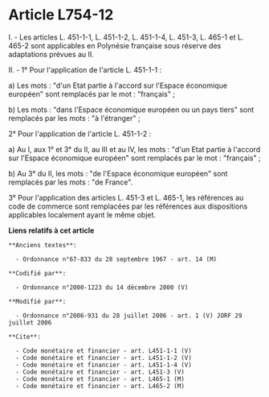 # Article L754-12

I. - Les articles L. 451-1-1, L. 451-1-2, L. 451-1-4, L. 451-3, L. 465-1 et L. 465-2 sont applicables en Polynésie française
sous réserve des adaptations prévues au II.

II. - 1° Pour l'application de l'article L. 451-1-1 :

a) Les mots : "d'un Etat partie à l'accord sur l'Espace économique européen" sont remplacés par le mot : "français" ;

b) Les mots : "dans l'Espace économique européen ou un pays tiers" sont remplacés par les mots : "à l'étranger" ;

2° Pour l'application de l'article L. 451-1-2 :

a) Au I, aux 1° et 3° du II, au III et au IV, les mots : "d'un Etat partie à l'accord sur l'Espace économique européen" sont
remplacés par le mot : "français" ;

b) Au 3° du II, les mots : "de l'Espace économique européen" sont remplacés par les mots : "de France".

3° Pour l'application des articles L. 451-3 et L. 465-1, les références au code de commerce sont remplacées par les
références aux dispositions applicables localement ayant le même objet.

**Liens relatifs à cet article**

	**Anciens textes**:

	  - Ordonnance n°67-833 du 28 septembre 1967 - art. 14 (M)

	**Codifié par**:

	  - Ordonnance n°2000-1223 du 14 décembre 2000 (V)

	**Modifié par**:

	  - Ordonnance n°2006-931 du 28 juillet 2006 - art. 1 (V) JORF 29 juillet 2006

	**Cite**:

	  - Code monétaire et financier - art. L451-1-1 (V)
	  - Code monétaire et financier - art. L451-1-2 (V)
	  - Code monétaire et financier - art. L451-1-4 (V)
	  - Code monétaire et financier - art. L451-3 (V)
	  - Code monétaire et financier - art. L465-1 (M)
	  - Code monétaire et financier - art. L465-2 (M)
